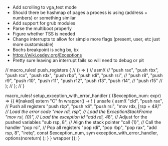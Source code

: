 - Add scrolling to vga_text mode
- Should there be hashmap of pages a process is using (address + numbers) or something similar
- Add support for grub modules
- Parse the multiboot properly
- Figure whether TSS is needed
- Change interrupts to allow for simple more flags (present, user, etc just more customisable)
- Bochs breakpoint is xchg bx, bx
- https://wiki.osdev.org/Exceptions
- Pretty sure leaving an interrupt fails so will need to debug or pit

// macro_rules! push_registers {
//     () => {
//         asm!(
//             "push rax", "push rbx", "push rcx", "push rdx", "push rbp", "push rdi", "push rsi",
//             "push r8", "push r9", "push r10", "push r11", "push r12", "push r13", "push r14",
//             "push r15"
//         );
//     };
// }

macro_rules! setup_exception_with_error_handler {
    ($exception_num: expr) => {{
        #[naked]
        extern "C" fn wrapper() -> ! {
            unsafe {
                asm!(
                    "cld",
                    "push rax", // Push all registers
                    "push rbp",
                    "push rdi",
                    "push rsi",
                    "mov rdx, [rsp + 4*9]" // Load the error code
                    "mov rdi, rsp", // Load the ExceptionStackFrame
                    "mov rsi, {0}", // Load the exception id
                    "add rdi, 4*8", // Adjust for the pushed variables
                    "sub rsp, 8", // Align the stack pointer
                    "call {1}", // Call the handler
                    "pop rsi", // Pop all registers
                    "pop rdi",
                    "pop rbp",
                    "pop rax",
                    "add rsp, 8",
                    "iretq",
                    const $exception_num,
                    sym exception_with_error_handler,
                    options(noreturn)
                );
            }
        }
        wrapper
    }};
}